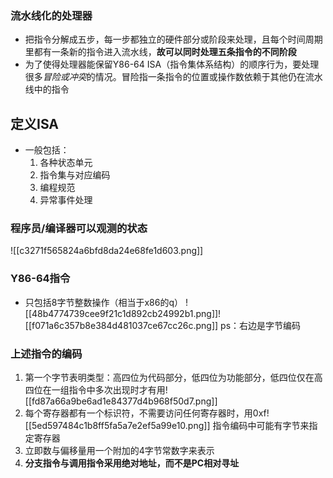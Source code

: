 ### 流水线化的处理器
- 把指令分解成五步，每一步都独立的硬件部分或阶段来处理，且每个时间周期里都有一条新的指令进入流水线，**故可以同时处理五条指令的不同阶段**
- 为了使得处理器能保留Y86-64 ISA（指令集体系结构）的顺序行为，要处理很多*冒险或冲突*的情况。冒险指一条指令的位置或操作数依赖于其他仍在流水线中的指令

## 定义ISA
- 一般包括：
	1. 各种状态单元
	2. 指令集与对应编码
	3. 编程规范
	4. 异常事件处理

### 程序员/编译器可以观测的状态
![[c3271f565824a6bfd8da24e68fe1d603.png]]

### Y86-64指令
- 只包括8字节整数操作（相当于x86的q）
![[48b4774739cee9f21c1d892cb24992b1.png]]![[f071a6c357b8e384d481037ce67cc26c.png]]
ps：右边是字节编码

### 上述指令的编码
1. 第一个字节表明类型：高四位为代码部分，低四位为功能部分，低四位仅在高四位在一组指令中多次出现时才有用![[fd87a66a9be6ad1e84377d4b968f50d7.png]]
2. 每个寄存器都有一个标识符，不需要访问任何寄存器时，用0xf![[5ed597484c1b8ff5fa5a7e2ef5a99e10.png]]  指令编码中可能有字节来指定寄存器
3. 立即数与偏移量用一个附加的4字节常数字来表示
4. **分支指令与调用指令采用绝对地址，而不是PC相对寻址**